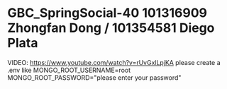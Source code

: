 ﻿# GBC_SpringSocial-40 101316909 Zhongfan Dong / 101354581 Diego Plata
VIDEO: https://www.youtube.com/watch?v=rUvGxlLpjKA
please create a .env like
MONGO_ROOT_USERNAME=root
MONGO_ROOT_PASSWORD="please enter your password"

